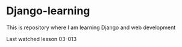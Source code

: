 # Django-learning
This is repository where I am learning Django and web development

Last watched lesson 03-013
